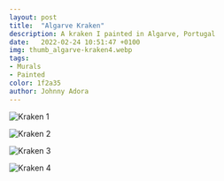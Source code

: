 ```yaml
---
layout: post
title:  "Algarve Kraken"
description: A kraken I painted in Algarve, Portugal
date:   2022-02-24 10:51:47 +0100
img: thumb_algarve-kraken4.webp
tags: 
- Murals
- Painted
color: 1f2a35
author: Johnny Adora
---
```


![Kraken 1]({{site.baseurl}}/images/algarve-kraken1.jpeg)

![Kraken 2]({{site.baseurl}}/images/algarve-kraken2.jpg)

![Kraken 3]({{site.baseurl}}/images/algarve-kraken3.jpeg)

![Kraken 4]({{site.baseurl}}/images/algarve-kraken4.jpg)
